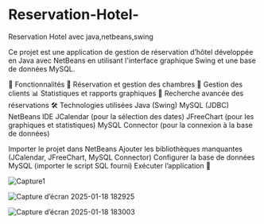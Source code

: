 # Reservation-Hotel-
Reservation Hotel avec java,netbeans,swing

 Ce projet est une application de gestion de réservation d’hôtel développée en Java avec NetBeans en utilisant l'interface graphique Swing et une base de données MySQL.

🚀 Fonctionnalités
📅 Réservation et gestion des chambres
👤 Gestion des clients
📊 Statistiques et rapports graphiques
🔎 Recherche avancée des réservations
🛠️ Technologies utilisées
Java (Swing)
MySQL (JDBC)
NetBeans IDE
JCalendar (pour la sélection des dates)
JFreeChart (pour les graphiques et statistiques)
MySQL Connector (pour la connexion à la base de données)


Importer le projet dans NetBeans
Ajouter les bibliothèques manquantes (JCalendar, JFreeChart, MySQL Connector)
Configurer la base de données MySQL (importer le script SQL fourni)
Exécuter l’application 🎉

![Capture1](https://github.com/user-attachments/assets/218ff7fa-3846-4962-8c30-536aed592d80)

![Capture d’écran 2025-01-18 182925](https://github.com/user-attachments/assets/053538e5-9d6d-46f1-ac51-dd8082bf4546)

![Capture d’écran 2025-01-18 183003](https://github.com/user-attachments/assets/f5458aad-fa41-4dea-990a-1c4d214733be)






